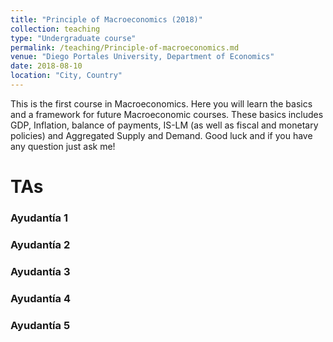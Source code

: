 ```yaml
---
title: "Principle of Macroeconomics (2018)"
collection: teaching
type: "Undergraduate course"
permalink: /teaching/Principle-of-macroeconomics.md
venue: "Diego Portales University, Department of Economics"
date: 2018-08-10
location: "City, Country"
---
```



This is the first course in Macroeconomics. Here you will learn the basics and a framework for future Macroeconomic courses. These basics includes GDP, Inflation, balance of payments, IS-LM (as well as fiscal and monetary policies) and Aggregated Supply and Demand. Good luck and if you have any question just ask me!

TAs
======

### Ayudantía 1

### Ayudantía 2

### Ayudantía 3

### Ayudantía 4

### Ayudantía 5

